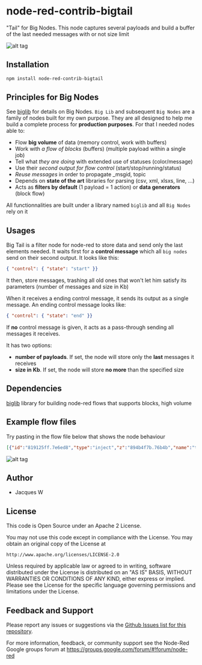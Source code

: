 # node-red-contrib-bigtail

"Tail" for Big Nodes. This node captures several payloads and build a buffer of the last needed messages with or not size limit

![alt tag](https://cloud.githubusercontent.com/assets/18165555/15455823/d4666a48-205f-11e6-8a46-a508159a5475.png)

## Installation
```bash
npm install node-red-contrib-bigtail
```

## Principles for Big Nodes
 
See [biglib](https://www.npmjs.com/package/node-red-biglib) for details on Big Nodes.
`Big Lib` and subsequent `Big Nodes` are a family of nodes built for my own purpose. They are all designed to help me build a complete process for **production purposes**. For that I needed nodes able to:

* Flow **big volume** of data (memory control, work with buffers)
* Work with *a flow of blocks* (buffers) (multiple payload within a single job)
* Tell what *they are doing* with extended use of statuses (color/message)
* Use their *second output for flow control* (start/stop/running/status)
* *Reuse messages* in order to propagate _msgid, topic
* Depends on **state of the art** libraries for parsing (csv, xml, xlsxs, line, ...)
* Acts as **filters by default** (1 payload = 1 action) or **data generators** (block flow)

All functionnalities are built under a library named `biglib` and all `Big Nodes` rely on it

## Usages

Big Tail is a filter node for node-red to store data and send only the last elements needed. 
It waits first for a **control message** which all `big nodes` send on their second output. It looks like this:

```json
{ "control": { "state": "start" }}
```

It then, store messages, trashing all old ones that won't let him satisfy its parameters (number of messages and size in Kb)

When it receives a ending control message, it sends its output as a single message. An ending control message looks like:

```json
{ "control": { "state": "end" }}
```

If **no** control message is given, it acts as a pass-through sending all messages it receives.

It has two options:

* **number of payloads**. If set, the node will store only the **last** messages it receives
* **size in Kb**. If set, the node will store **no more** than the specified size

## Dependencies

[biglib](https://www.npmjs.com/package/node-red-biglib) library for building node-red flows that supports blocks, high volume

## Example flow files

  Try pasting in the flow file below that shows the node behaviour 

```json
[{"id":"819125ff.7e6ed8","type":"inject","z":"894b4f7b.76b4b","name":"trigger","topic":"","payload":"","payloadType":"date","repeat":"","crontab":"","once":true,"x":130,"y":540,"wires":[["d4918a0c.2b6e78"]]},{"id":"2ac3bdc8.d53c42","type":"bigtail","z":"894b4f7b.76b4b","name":"last 10","size":"10","add_cr":true,"size_kbyte":"","x":450,"y":500,"wires":[["57c9c569.a8363c"],[]]},{"id":"d4918a0c.2b6e78","type":"function","z":"894b4f7b.76b4b","name":"seeder","func":"node.send({ \"control\": { \"state\": \"start\"}});\nfor (i = 0; i < 100; i++) {\n    node.send({ \"payload\": \"This is line #\" + (i+1) });\n}\nnode.send({ \"control\": { \"state\": \"end\" }});","outputs":1,"noerr":0,"x":290,"y":540,"wires":[["2ac3bdc8.d53c42","a2b5eb7c.5d4a18"]]},{"id":"57c9c569.a8363c","type":"debug","z":"894b4f7b.76b4b","name":"","active":true,"console":"false","complete":"false","x":630,"y":500,"wires":[]},{"id":"69b31138.964cf","type":"comment","z":"894b4f7b.76b4b","name":"Big Tail sample","info":"","x":140,"y":480,"wires":[]},{"id":"a2b5eb7c.5d4a18","type":"bigtail","z":"894b4f7b.76b4b","name":"last 10","size":"","add_cr":true,"size_kbyte":"0.5","x":450,"y":580,"wires":[["84da5f92.7b25a"],[]]},{"id":"84da5f92.7b25a","type":"debug","z":"894b4f7b.76b4b","name":"","active":true,"console":"false","complete":"false","x":630,"y":580,"wires":[]}]
```

![alt tag](https://cloud.githubusercontent.com/assets/18165555/15455822/d1baad68-205f-11e6-99c4-5043d10c0cd7.png)

## Author

  - Jacques W

## License

This code is Open Source under an Apache 2 License.

You may not use this code except in compliance with the License. You may obtain an original copy of the License at

    http://www.apache.org/licenses/LICENSE-2.0

Unless required by applicable law or agreed to in writing, software distributed under the License is distributed on an
"AS IS" BASIS, WITHOUT WARRANTIES OR CONDITIONS OF ANY KIND, either express or implied. Please see the
License for the specific language governing permissions and limitations under the License.

## Feedback and Support

Please report any issues or suggestions via the [Github Issues list for this repository](https://github.com/Jacques44/node-red-contrib-bigline/issues).

For more information, feedback, or community support see the Node-Red Google groups forum at https://groups.google.com/forum/#!forum/node-red


